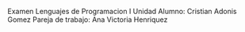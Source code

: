 Examen Lenguajes de Programacion I Unidad
Alumno: Cristian Adonis Gomez 
Pareja de trabajo: Ana Victoria Henriquez
